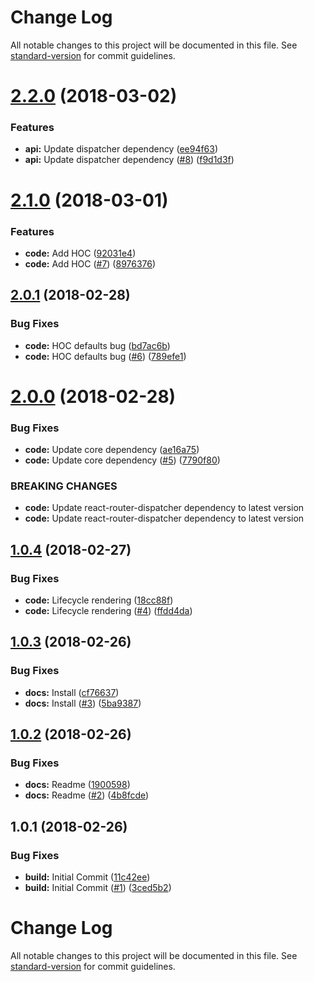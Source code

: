 # Change Log

All notable changes to this project will be documented in this file. See [standard-version](https://github.com/conventional-changelog/standard-version) for commit guidelines.

<a name="2.2.0"></a>
# [2.2.0](https://github.com/adam-26/react-router-dispatcher-chunk/compare/v2.1.0...v2.2.0) (2018-03-02)


### Features

* **api:** Update dispatcher dependency ([ee94f63](https://github.com/adam-26/react-router-dispatcher-chunk/commit/ee94f63))
* **api:** Update dispatcher dependency ([#8](https://github.com/adam-26/react-router-dispatcher-chunk/issues/8)) ([f9d1d3f](https://github.com/adam-26/react-router-dispatcher-chunk/commit/f9d1d3f))



<a name="2.1.0"></a>
# [2.1.0](https://github.com/adam-26/react-router-dispatcher-chunk/compare/v2.0.1...v2.1.0) (2018-03-01)


### Features

* **code:** Add HOC ([92031e4](https://github.com/adam-26/react-router-dispatcher-chunk/commit/92031e4))
* **code:** Add HOC ([#7](https://github.com/adam-26/react-router-dispatcher-chunk/issues/7)) ([8976376](https://github.com/adam-26/react-router-dispatcher-chunk/commit/8976376))



<a name="2.0.1"></a>
## [2.0.1](https://github.com/adam-26/react-router-dispatcher-chunk/compare/v2.0.0...v2.0.1) (2018-02-28)


### Bug Fixes

* **code:** HOC defaults bug ([bd7ac6b](https://github.com/adam-26/react-router-dispatcher-chunk/commit/bd7ac6b))
* **code:** HOC defaults bug ([#6](https://github.com/adam-26/react-router-dispatcher-chunk/issues/6)) ([789efe1](https://github.com/adam-26/react-router-dispatcher-chunk/commit/789efe1))



<a name="2.0.0"></a>
# [2.0.0](https://github.com/adam-26/react-router-dispatcher-chunk/compare/v1.0.4...v2.0.0) (2018-02-28)


### Bug Fixes

* **code:** Update core dependency ([ae16a75](https://github.com/adam-26/react-router-dispatcher-chunk/commit/ae16a75))
* **code:** Update core dependency ([#5](https://github.com/adam-26/react-router-dispatcher-chunk/issues/5)) ([7790f80](https://github.com/adam-26/react-router-dispatcher-chunk/commit/7790f80))


### BREAKING CHANGES

* **code:** Update react-router-dispatcher dependency to latest version
* **code:** Update react-router-dispatcher dependency to latest version



<a name="1.0.4"></a>
## [1.0.4](https://github.com/adam-26/react-router-dispatcher-chunk/compare/v1.0.3...v1.0.4) (2018-02-27)


### Bug Fixes

* **code:** Lifecycle rendering ([18cc88f](https://github.com/adam-26/react-router-dispatcher-chunk/commit/18cc88f))
* **code:** Lifecycle rendering ([#4](https://github.com/adam-26/react-router-dispatcher-chunk/issues/4)) ([ffdd4da](https://github.com/adam-26/react-router-dispatcher-chunk/commit/ffdd4da))



<a name="1.0.3"></a>
## [1.0.3](https://github.com/adam-26/react-router-dispatcher-chunk/compare/v1.0.2...v1.0.3) (2018-02-26)


### Bug Fixes

* **docs:** Install ([cf76637](https://github.com/adam-26/react-router-dispatcher-chunk/commit/cf76637))
* **docs:** Install ([#3](https://github.com/adam-26/react-router-dispatcher-chunk/issues/3)) ([5ba9387](https://github.com/adam-26/react-router-dispatcher-chunk/commit/5ba9387))



<a name="1.0.2"></a>
## [1.0.2](https://github.com/adam-26/react-router-dispatcher-chunk/compare/v1.0.1...v1.0.2) (2018-02-26)


### Bug Fixes

* **docs:** Readme ([1900598](https://github.com/adam-26/react-router-dispatcher-chunk/commit/1900598))
* **docs:** Readme ([#2](https://github.com/adam-26/react-router-dispatcher-chunk/issues/2)) ([4b8fcde](https://github.com/adam-26/react-router-dispatcher-chunk/commit/4b8fcde))



<a name="1.0.1"></a>
## 1.0.1 (2018-02-26)


### Bug Fixes

* **build:** Initial Commit ([11c42ee](https://github.com/adam-26/react-router-dispatcher-chunk/commit/11c42ee))
* **build:** Initial Commit ([#1](https://github.com/adam-26/react-router-dispatcher-chunk/issues/1)) ([3ced5b2](https://github.com/adam-26/react-router-dispatcher-chunk/commit/3ced5b2))



# Change Log

All notable changes to this project will be documented in this file. See [standard-version](https://github.com/conventional-changelog/standard-version) for commit guidelines.
